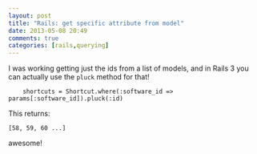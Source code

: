 ```yaml
---
layout: post
title: "Rails: get specific attribute from model"
date: 2013-05-08 20:49
comments: true
categories: [rails,querying]
---
```

I was working getting just the ids from a list of models, and in Rails 3 you can actually use the ```pluck``` method for that!

```
    shortcuts = Shortcut.where(:software_id => params[:software_id]).pluck(:id)
```

This returns:

```
[58, 59, 60 ...]
```

awesome!

